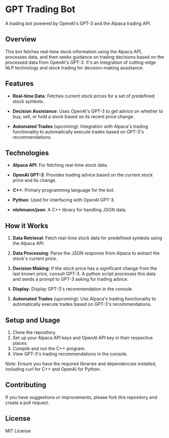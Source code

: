 # GPT Trading Bot

A trading bot powered by OpenAI's GPT-3 and the Alpaca trading API.

## Overview

This bot fetches real-time stock information using the Alpaca API, processes data, and then seeks guidance on trading decisions based on the processed data from OpenAI's GPT-3. It's an integration of cutting-edge NLP technology and stock trading for decision-making assistance.

## Features

- **Real-time Data**: Fetches current stock prices for a set of predefined stock symbols.
  
- **Decision Assistance**: Uses OpenAI's GPT-3 to get advice on whether to buy, sell, or hold a stock based on its recent price change.

- **Automated Trades** (upcoming): Integration with Alpaca's trading functionality to automatically execute trades based on GPT-3's recommendations.

## Technologies

- **Alpaca API**: For fetching real-time stock data.
  
- **OpenAI GPT-3**: Provides trading advice based on the current stock price and its change.

- **C++**: Primary programming language for the bot.
  
- **Python**: Used for interfacing with OpenAI GPT-3.

- **nlohmann/json**: A C++ library for handling JSON data.

## How it Works

1. **Data Retrieval**: Fetch real-time stock data for predefined symbols using the Alpaca API.

2. **Data Processing**: Parse the JSON response from Alpaca to extract the stock's current price.

3. **Decision Making**: If the stock price has a significant change from the last known price, consult GPT-3. A python script processes this data and sends a prompt to GPT-3 asking for trading advice.

4. **Display**: Display GPT-3's recommendation in the console.

5. **Automated Trades** (upcoming): Use Alpaca's trading functionality to automatically execute trades based on GPT-3's recommendations.

## Setup and Usage

1. Clone the repository.
2. Set up your Alpaca API keys and OpenAI API key in their respective places.
3. Compile and run the C++ program.
4. View GPT-3's trading recommendations in the console.

*Note*: Ensure you have the required libraries and dependencies installed, including curl for C++ and OpenAI for Python.

## Contributing

If you have suggestions or improvements, please fork this repository and create a pull request.

## License

MIT License

